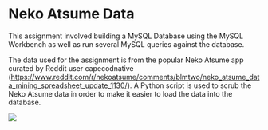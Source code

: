 # Neko Atsume Data

This assignment involved building a MySQL Database using the MySQL Workbench as well as run several MySQL queries against the database.

The data used for the assignment is from the popular Neko Atsume app curated by Reddit user capecodnative (https://www.reddit.com/r/nekoatsume/comments/blmtwo/neko_atsume_data_mining_spreadsheet_update_1130/). 
A Python script is used to scrub the Neko Atsume data in order to make it easier to load the data into the database. 

![](https://i.pinimg.com/originals/47/a8/23/47a823ee9abfe6bae0b18c43758ae9bd.png)
